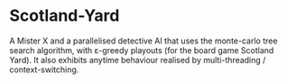 # Scotland-Yard
A Mister X and a parallelised detective AI that uses the monte-carlo tree search algorithm, with ε-greedy playouts (for the board game Scotland Yard). It also exhibits anytime behaviour realised by multi-threading / context-switching.
